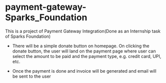 # payment-gateway-Sparks_Foundation
This is a project of Payment Gateway Integration(Done as an Internship task of Sparks Foundation)

* There will be a simple donate button on homepage. On clicking
the donate button, the user will land on the payment page where
user can select the amount to be paid and the payment type, e.g.
credit card, UPI, etc.

* Once the payment is done and invoice will be generated and
email will be sent to the user 
